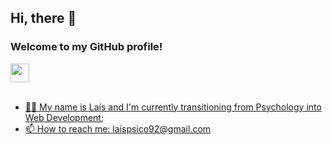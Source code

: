 ## Hi, there 👋 
### Welcome to my GitHub profile!

<div>
  <a href="https://www.linkedin.com/in/lais-lima-a-assuncao/" target="_blank" />
  <img src="https://cdn.jsdelivr.net/gh/devicons/devicon/icons/linkedin/linkedin-original.svg" height="30" />
</div><br>

- 🙋‍♀️ My name is Laís and I'm currently transitioning from Psychology into Web Development;
- 📫 How to reach me: laispsico92@gmail.com
